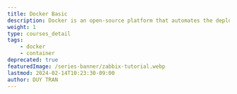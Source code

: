 ```yaml
---
title: Docker Basic
description: Docker is an open-source platform that automates the deployment of applications inside software containers. In this course, we will learn how to install and configure Docker, as well as how to build, run, and manage containers.
weight: 1
type: courses_detail
tags: 
    - docker
    - container
deprecated: true
featuredImage: /series-banner/zabbix-tutorial.webp
lastmod: 2024-02-14T10:23:30-09:00
author: DUY TRAN
---
```



